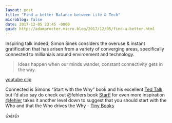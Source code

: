 ```yaml
---
layout: post
title: "Find a better Balance between Life & Tech"
microblog: false
date: 2017-12-05 23:45 -0000
guid: http://adamprocter.micro.blog/2017/12/05/find-a-better.html
---
```

Inspiring talk indeed, Simon Sinek considers the overuse & instant gratification that has arisen from a variety of converging areas, specifically connected to millianials around environment and technology. 

> Ideas happen when our minds wander, constant connectivity gets in the way. 

[youtube clip](http://dctr.pro/22a)

Connected is Simons “Start with the Why” book and his excellent [Ted Talk](https://www.ted.com/talks/simon_sinek_how_great_leaders_inspire_action) but I’d also say do check out @fehlers book [Start!](http://tinybooks.org/books/start/) for even more inspiration [@fehler](https://micro.blog/fehler) takes it another level down to suggest that you should start with the Who and that the Who drives the Why -  [Tiny Books](http://tinybooks.org) 

👍👍👍
